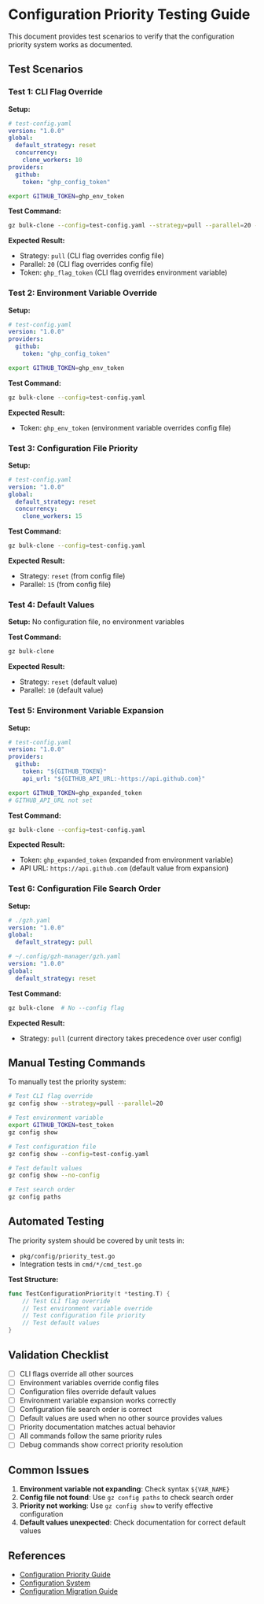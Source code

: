 # Configuration Priority Testing Guide

This document provides test scenarios to verify that the configuration priority system works as documented.

## Test Scenarios

### Test 1: CLI Flag Override

**Setup:**
```yaml
# test-config.yaml
version: "1.0.0"
global:
  default_strategy: reset
  concurrency:
    clone_workers: 10
providers:
  github:
    token: "ghp_config_token"
```

```bash
export GITHUB_TOKEN=ghp_env_token
```

**Test Command:**
```bash
gz bulk-clone --config=test-config.yaml --strategy=pull --parallel=20 --token=ghp_flag_token
```

**Expected Result:**
- Strategy: `pull` (CLI flag overrides config file)
- Parallel: `20` (CLI flag overrides config file)
- Token: `ghp_flag_token` (CLI flag overrides environment variable)

### Test 2: Environment Variable Override

**Setup:**
```yaml
# test-config.yaml
version: "1.0.0"
providers:
  github:
    token: "ghp_config_token"
```

```bash
export GITHUB_TOKEN=ghp_env_token
```

**Test Command:**
```bash
gz bulk-clone --config=test-config.yaml
```

**Expected Result:**
- Token: `ghp_env_token` (environment variable overrides config file)

### Test 3: Configuration File Priority

**Setup:**
```yaml
# test-config.yaml
version: "1.0.0"
global:
  default_strategy: reset
  concurrency:
    clone_workers: 15
```

**Test Command:**
```bash
gz bulk-clone --config=test-config.yaml
```

**Expected Result:**
- Strategy: `reset` (from config file)
- Parallel: `15` (from config file)

### Test 4: Default Values

**Setup:**
No configuration file, no environment variables

**Test Command:**
```bash
gz bulk-clone
```

**Expected Result:**
- Strategy: `reset` (default value)
- Parallel: `10` (default value)

### Test 5: Environment Variable Expansion

**Setup:**
```yaml
# test-config.yaml
version: "1.0.0"
providers:
  github:
    token: "${GITHUB_TOKEN}"
    api_url: "${GITHUB_API_URL:-https://api.github.com}"
```

```bash
export GITHUB_TOKEN=ghp_expanded_token
# GITHUB_API_URL not set
```

**Test Command:**
```bash
gz bulk-clone --config=test-config.yaml
```

**Expected Result:**
- Token: `ghp_expanded_token` (expanded from environment variable)
- API URL: `https://api.github.com` (default value from expansion)

### Test 6: Configuration File Search Order

**Setup:**
```yaml
# ./gzh.yaml
version: "1.0.0"
global:
  default_strategy: pull
```

```yaml
# ~/.config/gzh-manager/gzh.yaml
version: "1.0.0"
global:
  default_strategy: reset
```

**Test Command:**
```bash
gz bulk-clone  # No --config flag
```

**Expected Result:**
- Strategy: `pull` (current directory takes precedence over user config)

## Manual Testing Commands

To manually test the priority system:

```bash
# Test CLI flag override
gz config show --strategy=pull --parallel=20

# Test environment variable
export GITHUB_TOKEN=test_token
gz config show

# Test configuration file
gz config show --config=test-config.yaml

# Test default values
gz config show --no-config

# Test search order
gz config paths
```

## Automated Testing

The priority system should be covered by unit tests in:
- `pkg/config/priority_test.go`
- Integration tests in `cmd/*/cmd_test.go`

**Test Structure:**
```go
func TestConfigurationPriority(t *testing.T) {
    // Test CLI flag override
    // Test environment variable override
    // Test configuration file priority
    // Test default values
}
```

## Validation Checklist

- [ ] CLI flags override all other sources
- [ ] Environment variables override config files
- [ ] Configuration files override default values
- [ ] Environment variable expansion works correctly
- [ ] Configuration file search order is correct
- [ ] Default values are used when no other source provides values
- [ ] Priority documentation matches actual behavior
- [ ] All commands follow the same priority rules
- [ ] Debug commands show correct priority resolution

## Common Issues

1. **Environment variable not expanding**: Check syntax `${VAR_NAME}`
2. **Config file not found**: Use `gz config paths` to check search order
3. **Priority not working**: Use `gz config show` to verify effective configuration
4. **Default values unexpected**: Check documentation for correct default values

## References

- [Configuration Priority Guide](configuration-priority.md)
- [Configuration System](configuration.md)
- [Configuration Migration Guide](configuration-migration.md)
